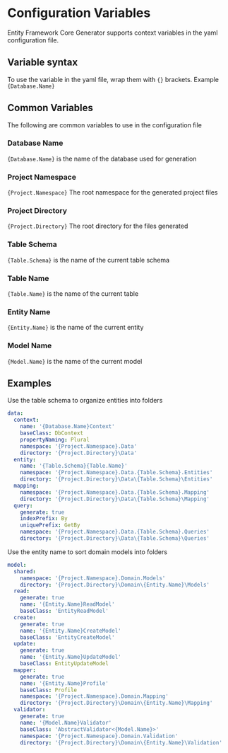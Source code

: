 # Configuration Variables

Entity Framework Core Generator supports context variables in the yaml configuration file.

## Variable syntax

To use the variable in the yaml file, wrap them with `{}` brackets.  Example `{Database.Name}`


## Common Variables

The following are common variables to use in the configuration file

### Database Name

`{Database.Name}` is the name of the database used for generation

### Project Namespace

`{Project.Namespace}` The root namespace for the generated project files

### Project Directory

`{Project.Directory}` The root directory for the files generated

### Table Schema

`{Table.Schema}` is the name of the current table schema

### Table Name

`{Table.Name}` is the name of the current table

### Entity Name

`{Entity.Name}` is the name of the current entity

### Model Name

`{Model.Name}` is the name of the current model

## Examples

Use the table schema to organize entities into folders

```YAML
data:
  context:
    name: '{Database.Name}Context'
    baseClass: DbContext
    propertyNaming: Plural
    namespace: '{Project.Namespace}.Data'
    directory: '{Project.Directory}\Data'
  entity:
    name: '{Table.Schema}{Table.Name}'
    namespace: '{Project.Namespace}.Data.{Table.Schema}.Entities'
    directory: '{Project.Directory}\Data\{Table.Schema}\Entities'
  mapping:
    namespace: '{Project.Namespace}.Data.{Table.Schema}.Mapping'
    directory: '{Project.Directory}\Data\{Table.Schema}\Mapping'
  query:
    generate: true
    indexPrefix: By
    uniquePrefix: GetBy
    namespace: '{Project.Namespace}.Data.{Table.Schema}.Queries'
    directory: '{Project.Directory}\Data\{Table.Schema}\Queries'
```

Use the entity name to sort domain models into folders

```YAML
model:
  shared:
    namespace: '{Project.Namespace}.Domain.Models'
    directory: '{Project.Directory}\Domain\{Entity.Name}\Models'
  read:
    generate: true
    name: '{Entity.Name}ReadModel'
    baseClass: 'EntityReadModel'
  create:
    generate: true
    name: '{Entity.Name}CreateModel'
    baseClass: 'EntityCreateModel'
  update:
    generate: true
    name: '{Entity.Name}UpdateModel'
    baseClass: EntityUpdateModel
  mapper:
    generate: true
    name: '{Entity.Name}Profile'
    baseClass: Profile
    namespace: '{Project.Namespace}.Domain.Mapping'
    directory: '{Project.Directory}\Domain\{Entity.Name}\Mapping'
  validator:
    generate: true
    name: '{Model.Name}Validator'
    baseClass: 'AbstractValidator<{Model.Name}>'
    namespace: '{Project.Namespace}.Domain.Validation'
    directory: '{Project.Directory}\Domain\{Entity.Name}\Validation'
```
